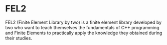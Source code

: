 # FEL2
FEL2 (Finite Element Library by two) is a finite element library developed by two who want to teach themselves the fundamentals of C++ programming and Finite Elements to practically apply the knowledge they obtained during their studies.
